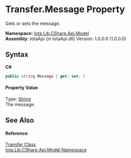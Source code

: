 # Transfer.Message Property 
 

Gets or sets the message.

**Namespace:**&nbsp;<a href="N_Iota_Lib_CSharp_Api_Model">Iota.Lib.CSharp.Api.Model</a><br />**Assembly:**&nbsp;IotaApi (in IotaApi.dll) Version: 1.0.0.0 (1.0.0.0)

## Syntax

**C#**<br />
``` C#
public string Message { get; set; }
```


#### Property Value
Type: <a href="http://msdn2.microsoft.com/en-us/library/s1wwdcbf" target="_blank">String</a><br />The message.

## See Also


#### Reference
<a href="T_Iota_Lib_CSharp_Api_Model_Transfer">Transfer Class</a><br /><a href="N_Iota_Lib_CSharp_Api_Model">Iota.Lib.CSharp.Api.Model Namespace</a><br />